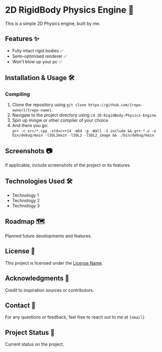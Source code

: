 <!-- Please replace {repo-owner}, {repo-name}, and {email} with their appropriate values. -->

# 2D RigidBody Physics Engine 🚀

This is a simple 2D Physics engine, built by me.

## Features ✨

- Fully intact rigid bodies ✅
- Semi-optimised renderer ✅
- Won't blow up your pc ✅

## Installation & Usage 🛠️

### Compiling
1. Clone the repository using `git clone https://github.com/{repo-owner}/{repo-name}`.
2. Navigate to the project directory using `cd 2D-RigidBody-Physics-Engine`.
3. Spin up mingw or other compiler of your choice
4. And there you go: <br>
` g++ -c src/*.cpp -std=c++14 -m64 -g -Wall -I include && g++ *.o -o bin/debug/main -lSDL2main -lSDL2 -lSDL2_image && ./bin/debug/main `

## Screenshots 📷

If applicable, include screenshots of the project or its features.

## Technologies Used 🛠️

- Technology 1
- Technology 2
- Technology 3

## Roadmap 🗺️

Planned future developments and features.

## License 📝

This project is licensed under the [License Name](link-to-license-file).

## Acknowledgments 🙏

Credit to inspiration sources or contributors.

## Contact 📧

For any questions or feedback, feel free to reach out to me at `{email}`

## Project Status 🚀

Current status on the project.
